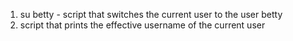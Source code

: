 1. su betty - script that switches the current user to the user betty
2. script that prints the effective username of the current user
